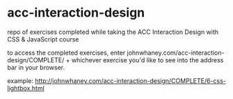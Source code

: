 # acc-interaction-design
repo of exercises completed while taking the ACC Interaction Design with CSS &amp; JavaScript course

to access the completed exercises, enter johnwhaney.com/acc-interaction-design/COMPLETE/ + whichever exercise you'd like to see into the address bar in your browser.

example: http://johnwhaney.com/acc-interaction-design/COMPLETE/6-css-lightbox.html
